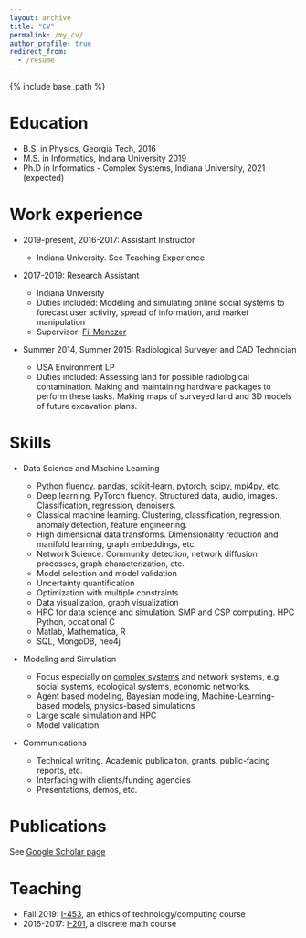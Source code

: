 ```yaml
---
layout: archive
title: "CV"
permalink: /my_cv/
author_profile: true
redirect_from:
  - /resume
---
```


{% include base_path %}

Education
======
* B.S. in Physics, Georgia Tech, 2016
* M.S. in Informatics, Indiana University 2019
* Ph.D in Informatics - Complex Systems, Indiana University, 2021 (expected)

Work experience
======
* 2019-present, 2016-2017: Assistant Instructor
  * Indiana University. See Teaching Experience
  
* 2017-2019: Research Assistant
  * Indiana University
  * Duties included: Modeling and simulating online social systems to forecast user activity, spread of information, and market manipulation
  * Supervisor: [Fil Menczer](http://cnets.indiana.edu/fil/)
  
* Summer 2014, Summer 2015: Radiological Surveyer and CAD Technician
  * USA Environment LP
  * Duties included: Assessing land for possible radiological contamination. Making and maintaining hardware packages to perform these tasks.  Making maps of surveyed land and 3D models of future excavation plans. 
  
Skills
======
* Data Science and Machine Learning
  * Python fluency. pandas, scikit-learn, pytorch, scipy, mpi4py, etc.
  * Deep learning. PyTorch fluency. Structured data, audio, images. Classification, regression, denoisers.
  * Classical machine learning. Clustering, classification, regression, anomaly detection, feature engineering.
  * High dimensional data transforms. Dimensionality reduction and manifold learning, graph embeddings, etc.
  * Network Science. Community detection, network diffusion processes, graph characterization, etc.
  * Model selection and model validation
  * Uncertainty quantification
  * Optimization with multiple constraints
  * Data visualization, graph visualization
  * HPC for data science and simulation. SMP and CSP computing. HPC Python, occational C
  * Matlab, Mathematica, R
  * SQL, MongoDB, neo4j
  
* Modeling and Simulation
  * Focus especially on [complex systems](https://cssociety.org/about-us/what-are-cs) and network systems, e.g. social systems, ecological systems, economic networks.
  * Agent based modeling, Bayesian modeling, Machine-Learning-based models, physics-based simulations
  * Large scale simulation and HPC
  * Model validation
  
* Communications
  * Technical writing. Academic publicaiton, grants, public-facing reports, etc.
  * Interfacing with clients/funding agencies
  * Presentations, demos, etc.
  

Publications
======
See [Google Scholar page](https://scholar.google.com/citations?user=uiUoGrgAAAAJ)
  
Teaching
======
* Fall 2019: [I-453](https://soic.iupui.edu/courses/info-i453/), an ethics of technology/computing course
* 2016-2017: [I-201](https://soic.iupui.edu/courses/info-i201/), a discrete math course

